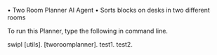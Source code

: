 • Two Room Planner AI Agent
• Sorts blocks on desks in two different rooms

To run this Planner, type the following in command line.

swipl
[utils].
[tworoomplanner].
test1.
test2.
